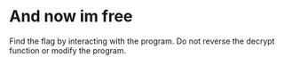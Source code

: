 # And now im free

Find the flag by interacting with the program. Do not reverse the decrypt function or modify the program.